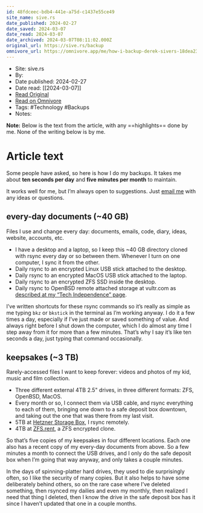 ```yaml
---
id: 48fdceec-bdb4-441e-a75d-c1437e55ce49
site_name: sive.rs
date_published: 2024-02-27
date_saved: 2024-03-07
date_read: 2024-03-07
date_archived: 2024-03-07T08:11:02.000Z
original_url: https://sive.rs/backup
omnivore_url: https://omnivore.app/me/how-i-backup-derek-sivers-18dea2377a5
---
```


 - Site: sive.rs
 - By: 
 - Date published: 2024-02-27
 - Date read: [[2024-03-07]]
 - [Read Original](https://sive.rs/backup)
 - [Read on Omnivore](https://omnivore.app/me/how-i-backup-derek-sivers-18dea2377a5)
 - Tags:  #Technology  #Backups 
 - Notes: 

**Note:** Below is the text from the article, with any ==highlights== done by me. None of the writing below is by me.

# Article text
Some people have asked, so here is how I do my backups. It takes me about **ten seconds per day** and **five minutes per month** to maintain.

It works well for me, but I’m always open to suggestions. Just [email me](https://sive.rs/contact) with any ideas or questions.

## every-day documents (\~40 GB)

Files I use and change every day: documents, emails, code, diary, ideas, website, accounts, etc.

* I have a desktop and a laptop, so I keep this \~40 GB directory cloned with rsync every day or so between them. Whenever I turn on one computer, I sync it from the other.
* Daily rsync to an encrypted Linux USB stick attached to the desktop.
* Daily rsync to an encrypted MacOS USB stick attached to the laptop.
* Daily rsync to an encrypted ZFS SSD inside the desktop.
* Daily rsync to OpenBSD remote attached storage at vultr.com as [described at my “Tech Independence” page](https://sive.rs/ti).

I’ve written shortcuts for these rsync commands so it’s really as simple as me typing `bkz` or `bkstick` in the terminal as I’m working anyway. I do it a few times a day, especially if I’ve just made or saved something of value. And always right before I shut down the computer, which I do almost any time I step away from it for more than a few minutes. That’s why I say it’s like ten seconds a day, just typing that command occasionally.

## keepsakes (\~3 TB)

Rarely-accessed files I want to keep forever: videos and photos of my kid, music and film collection.

* Three different external 4TB 2.5" drives, in three different formats: ZFS, OpenBSD, MacOS.
* Every month or so, I connect them via USB cable, and rsync everything to each of them, bringing one down to a safe deposit box downtown, and taking out the one that was there from my last visit.
* 5TB at [Hetzner Storage Box](https://www.hetzner.com/storage/storage-box), I rsync remotely.
* 4TB at [ZFS.rent](https://zfs.rent/), a ZFS encrypted clone.

So that’s five copies of my keepsakes in four different locations. Each one also has a recent copy of my every-day documents from above. So a few minutes a month to connect the USB drives, and I only do the safe deposit box when I’m going that way anyway, and only takes a couple minutes.

In the days of spinning-platter hard drives, they used to die surprisingly often, so I like the security of many copies. But it also helps to have some deliberately behind others, so on the rare case where I’ve deleted something, then rsynced my dailies and even my monthly, then realized I need that thing I deleted, then I know the drive in the safe deposit box has it since I haven’t updated that one in a couple months.